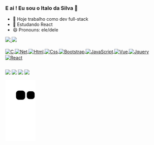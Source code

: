 ### E ai ! Eu sou o Italo da Silva 👋


- 🔭 Hoje trabalho como dev full-stack 
- 🌱 Estudando React 
- 😄 Pronouns: ele/dele

<div>
  <a href="https://github.com/Italodasilvaa">
  <img height="180em"  src="https://github-readme-stats.vercel.app/api?username=Italodasilvaa&show_icons=true&theme=github_dark&include_all_commits=true&count_private=true"/>
  <img height="180em" src="https://github-readme-stats.vercel.app/api/top-langs/?username=Italodasilvaa&layout=compact&langs_count=7&theme=github_dark"/>
</div>
  
  <div style="display: inline_block"><br>
  <img align="center" alt="C"  src="https://img.shields.io/badge/C%23-239120?style=for-the-badge&logo=c-sharp&logoColor=white">
  <img align="center" alt="Net"  src="https://img.shields.io/badge/.NET-5C2D91?style=for-the-badge&logo=.net&logoColor=white">
  <img align="center" alt="Html"  src="https://img.shields.io/badge/HTML5-E34F26?style=for-the-badge&logo=html5&logoColor=white">
  <img align="center" alt="Css"  src="https://img.shields.io/badge/CSS3-1572B6?style=for-the-badge&logo=css3&logoColor=white">
  <img align="center" alt="Bootstrap"  src="https://img.shields.io/badge/Bootstrap-563D7C?style=for-the-badge&logo=bootstrap&logoColor=white">
  <img align="center" alt="JavaScript"  src="https://img.shields.io/badge/JavaScript-323330?style=for-the-badge&logo=javascript&logoColor=F7DF1E">
  <img align="center" alt="Vue"  src="https://img.shields.io/badge/Vue.js-35495E?style=for-the-badge&logo=vue.js&logoColor=4FC08D">  
  <img align="center" alt="Jquery"  src="https://img.shields.io/badge/jQuery-0769AD?style=for-the-badge&logo=jquery&logoColor=white">
  <img align="center" alt="React"  src="https://img.shields.io/badge/React-20232A?style=for-the-badge&logo=react&logoColor=61DAFB">
  
</div>
  
  ##
<div> 
  
  <a href="https://instagram.com/italo_dasilvaa" target="_blank"><img src="https://img.shields.io/badge/-Instagram-%23E4405F?style=for-the-badge&logo=instagram&logoColor=white" target="_blank"></a> 
 <a href="https://discord.gg/italodasilva#4098" target="_blank"><img src="https://img.shields.io/badge/Discord-7289DA?style=for-the-badge&logo=discord&logoColor=white" target="_blank"></a> 
  <a href = "mailto:italodasilvaa@gmail.com"><img src="https://img.shields.io/badge/-Gmail-%23333?style=for-the-badge&logo=gmail&logoColor=white" target="_blank"></a>
  <a href="https://www.linkedin.com/in/italodasilvaa/" target="_blank"><img src="https://img.shields.io/badge/-LinkedIn-%230077B5?style=for-the-badge&logo=linkedin&logoColor=white" target="_blank"></a> 
 
  ![Snake animation](https://github.com/rafaballerini/rafaballerini/blob/output/github-contribution-grid-snake.svg)
 
</div>
